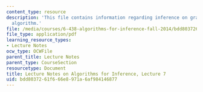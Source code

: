 ```yaml
---
content_type: resource
description: 'This file contains information regarding inference on graphs: the elimination
  algorithm.'
file: /media/courses/6-438-algorithms-for-inference-fall-2014/bdd8037261f666e8971a6af984146877_MIT6_438F14_Lec7.pdf
file_type: application/pdf
learning_resource_types:
- Lecture Notes
ocw_type: OCWFile
parent_title: Lecture Notes
parent_type: CourseSection
resourcetype: Document
title: Lecture Notes on Algorithms for Inference, Lecture 7
uid: bdd80372-61f6-66e8-971a-6af984146877
---
```

